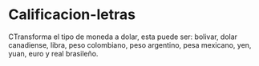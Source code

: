 # Calificacion-letras
 CTransforma el tipo de moneda a dolar, esta puede ser: bolivar, dolar canadiense, libra, peso colombiano, peso argentino, pesa mexicano, yen, yuan, euro y real brasileño.
